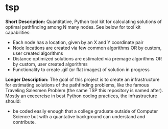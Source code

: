 # tsp
**Short Description:** Quantitative, Python tool kit for calculating solutions of optimal pathfinding among N many nodes.  See below for tool kit capabilities:
  - Each node has a location, given by an X and Y coordinate pair
  - Node locations are created via few common algorithms OR by custom, user created algorithms
  - Distance optimized solutions are estimated via premage algorithms OR by custom, user created algorithms
  - Functionality to create .gif (or flat images) of solution in progress


**Longer Description:** The goal of this project is to create an infrastructure for estimating solutions of the pathfinding problems, like the famous Traveling Salesmen Problem (the same TSP this repository is named after).  Mostly an execercise in best Python coding practices, the infrastructure should:
  - be coded easily enough that a college graduate outside of Computer Science but with a quantative background can understand and contribute.
